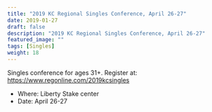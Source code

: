 ```yaml
---
title: "2019 KC Regional Singles Conference, April 26-27"
date: 2019-01-27
draft: false
description: "2019 KC Regional Singles Conference, April 26-27"
featured_image: ""
tags: [Singles]
weight: 18
---
```


Singles conference for ages 31+. Register at: https://www.regonline.com/2019kcsingles

- Where: Liberty Stake center  
- Date: April 26-27 
